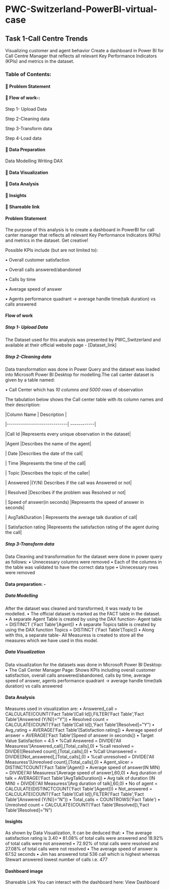 # PWC-Switzerland-PowerBI-virtual-case

## Task 1-Call Centre Trends


Visualizing customer and agent behavior
Create a dashboard in Power BI for Call Centre Manager that reflects all relevant Key Performance Indicators (KPIs) and metrics in the dataset. 


### Table of Contents:

#### 	Problem Statement

#### 	Flow of work-:
             
Step 1- Upload Data
             
Step 2-Cleaning data
            
Step 3-Transform data
             
Step 4-Load data 

#### 	Data Preparation
Data Modelling
Writing DAX 

#### 	Data Visualization

#### 	Data Analysis

#### 	Insights

#### 	Shareable link

#### Problem Statement

The purpose of this analysis is to create a dashboard in PowerBI for call canter manager that reflects all relevant Key Performance Indicators (KPIs) and metrics in the dataset. Get creative!

Possible KPIs include (but are not limited to):

•	Overall customer satisfaction

•	Overall calls answered/abandoned

•	Calls by time

•	Average speed of answer

•	Agents performance quadrant -> average handle time(talk duration) vs calls answered


#### Flow of work

##### Step 1- Upload Data

The Dataset used for this analysis was presented by PWC_Switzerland and available at their official website page - [Dataset_link]

##### Step 2-Cleaning data

Data transformation was done in Power Query and the dataset was loaded into Microsoft Power BI Desktop for modelling.The call canter dataset is given by a table named:

•	Call Center which has *10 columns and 5000 rows* of observation

The tabulation below shows the Call center table with its column names and their description:


 |Column Name	                  | Description |
 
 |------------------------------| ------------|

 |Call Id   	                  |Represents every unique observation in the dataset|
 
 |Agent	                        |Describes the name of the agent|
 
 | Date     	                  |Describes the date of the call|
 
 | Time	                        |Represents the time of the call|
 
 | Topic                        |Describes the topic of the caller|

 | Answered                     |(Y/N)	Describes if the call was Answered or not|

 | Resolved	                    |Describes if the problem was Resolved or not|

 | Speed of answer(in seconds)	|Represents the speed of answer in seconds|

 | AvgTalkDuration              |	Represents the average talk duration of call|

 | Satisfaction rating	        |Represents the satisfaction rating of the agent during the call|

##### Step 3-Transform data
Data Cleaning and transformation for the dataset were done in power query as follows:
•	Unnecessary columns were removed
•	Each of the columns in the table was validated to have the correct data type
•	Unnecessary rows were removed
#### Data preparation: -
##### Data Modelling
After the dataset was cleaned and transformed, it was ready to be modelled.
•	The official dataset is marked as the FACT table in the dataset.
•	A separate Agent Table is created by using the DAX function-
Agent table = DISTINCT ('Fact Table'[Agent])
•	A separate Topics table is created by using the DAX function
        Topics = DISTINCT ('Fact Table'[Topic])
•	Along with this, a separate table- All Measuress is created to store all the measures which we have used in this model.

##### Data Visualization
Data visualization for the datasets was done in Microsoft Power BI Desktop:
•	The Call Center Manager Page: Shows KPIs including overall customer satisfaction, overall calls answered/abandoned, calls by time, average speed of answer, agents performance quadrant -> average handle time(talk duration) vs calls answered

#### Data Analysis
Measures used in visualization are:
•	Answered_call = CALCULATE(COUNT('Fact Table'[Call Id]),FILTER('Fact Table','Fact Table'[Answered (Y/N)]="Y"))
•	Resolved count = CALCULATE(COUNT('Fact Table'[Call Id]),'Fact Table'[Resolved]="Y")
•	Avg_rating = AVERAGE('Fact Table'[Satisfaction rating])
•	Average speed of answer = AVERAGE('Fact Table'[Speed of answer in seconds])
•	Target Value Satisfaction = 4.5
•	%Call Answered = DIVIDE('All Measuress'[Answered_call],[Total_calls],0)
•	%call resolved = DIVIDE([Resolved count],[Total_calls],0)
•	%Call Unanswered = DIVIDE([Not_answered],[Total_calls],0)
•	%call unresolved = DIVIDE('All Measuress'[Unreolved count],[Total_calls],0)
•	Agent_slicer = DISTINCTCOUNT('Fact Table'[Agent])
•	Average speed of answer(IN MIN) = DIVIDE('All Measuress'[Average speed of answer],60,0)
•	Avg duration of talk = AVERAGE('Fact Table'[AvgTalkDuration])
•	Avg talk of duration (IN MIN) = DIVIDE('All Measuress'[Avg duration of talk],60,0)
•	No of agent = CALCULATE(DISTINCTCOUNT('Fact Table'[Agent]))
•	Not_answered = CALCULATE(COUNT('Fact Table'[Call Id]),FILTER('Fact Table','Fact Table'[Answered (Y/N)]="N"))
•	Total_calls = COUNTROWS('Fact Table')
•	Unreolved count = CALCULATE(COUNT('Fact Table'[Resolved]),'Fact Table'[Resolved]="N")

#### Insights
As shown by Data Visualization, It can be deduced that:
•	The average satisfaction rating is 3.40
•	81.08% of total calls were answered and 18.92% of total calls were not answered
•	72.92% of total calls were resolved and 27.08% of total calls were not resolved
•	The average speed of answer is 67.52 seconds
•	Jim has answered total 536 call which is highest whereas Stewart answered lowest number of calls i.e. 477



#### Dashboard image



Shareable Link
You can interact with the dashboard here:
View Dashboard
